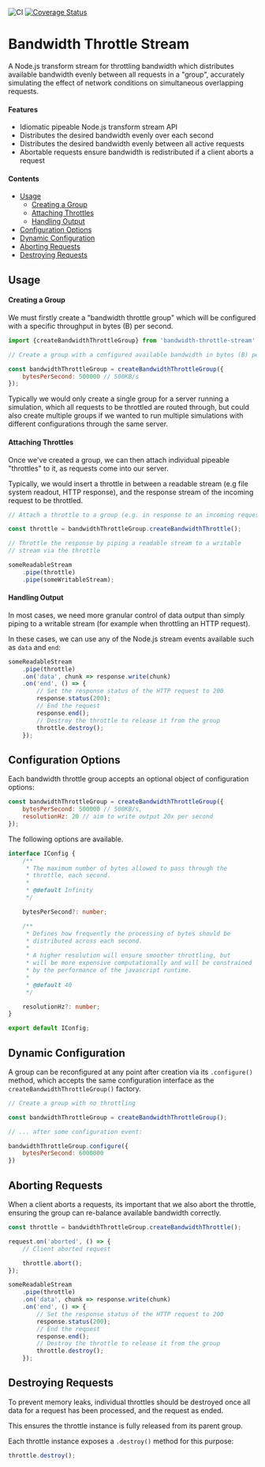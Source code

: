 ![CI](https://github.com/patrickkunka/bandwidth-throttle-stream/workflows/CI/badge.svg) [![Coverage Status](https://coveralls.io/repos/github/patrickkunka/bandwidth-throttle-stream/badge.svg?branch=master)](https://coveralls.io/github/patrickkunka/bandwidth-throttle-stream?branch=master)

# Bandwidth Throttle Stream

A Node.js transform stream for throttling bandwidth which distributes available bandwidth evenly between all requests in a "group", accurately simulating the effect of network conditions on simultaneous overlapping requests.

#### Features
- Idiomatic pipeable Node.js transform stream API
- Distributes the desired bandwidth evenly over each second
- Distributes the desired bandwidth evenly between all active requests
- Abortable requests ensure bandwidth is redistributed if a client aborts a request

#### Contents
- [Usage](#usage)
    - [Creating a Group](#creating-a-group)
    - [Attaching Throttles](#attaching-throttles)
    - [Handling Output](#handling-output)
- [Configuration Options](#configuration-options)
- [Dynamic Configuration](#dynamic-configuration)
- [Aborting Requests](#aborting-requests)
- [Destroying Requests](#destroying-requests)

## Usage

#### Creating a Group

We must firstly create a "bandwidth throttle group" which will be configured with a specific throughput in bytes (B) per second.

```js
import {createBandwidthThrottleGroup} from 'bandwidth-throttle-stream';

// Create a group with a configured available bandwidth in bytes (B) per second.

const bandwidthThrottleGroup = createBandwidthThrottleGroup({
    bytesPerSecond: 500000 // 500KB/s
});
```

Typically we would only create a single group for a server running a simulation, which all requests to be throttled are routed through, but could also create multiple groups if we wanted to run multiple simulations with different configurations through the same server.

#### Attaching Throttles

Once we've created a group, we can then attach individual pipeable "throttles" to it, as requests come into our server.

Typically, we would insert a throttle in between a readable stream (e.g file system readout, HTTP response), and the response stream of the incoming request to be throttled.

```js
// Attach a throttle to a group (e.g. in response to an incoming request)

const throttle = bandwidthThrottleGroup.createBandwidthThrottle();

// Throttle the response by piping a readable stream to a writable
// stream via the throttle

someReadableStream
    .pipe(throttle)
    .pipe(someWritableStream);

```

#### Handling Output

In most cases, we need more granular control of data output than simply piping to a writable stream (for example when throttling an HTTP request).

In these cases, we can use any of the Node.js stream events available such as `data` and `end`:

```js
someReadableStream
    .pipe(throttle)
    .on('data', chunk => response.write(chunk)
    .on('end', () => {
        // Set the response status of the HTTP request to 200
        response.status(200);
        // End the request
        response.end();
        // Destroy the throttle to release it from the group
        throttle.destroy();
    });
```

## Configuration Options

Each bandwidth throttle group accepts an optional object of configuration options:

```js
const bandwidthThrottleGroup = createBandwidthThrottleGroup({
    bytesPerSecond: 500000 // 500KB/s,
    resolutionHz: 20 // aim to write output 20x per second
});
```

The following options are available.

```ts
interface IConfig {
    /**
     * The maximum number of bytes allowed to pass through the
     * throttle, each second.
     *
     * @default Infinity
     */

    bytesPerSecond?: number;

    /**
     * Defines how frequently the processing of bytes should be
     * distributed across each second.
     *
     * A higher resolution will ensure smoother throttling, but
     * will be more expensive computationally and will be constrained
     * by the performance of the javascript runtime.
     *
     * @default 40
     */

    resolutionHz?: number;
}

export default IConfig;
```

## Dynamic Configuration

A group can be reconfigured at any point after creation via its `.configure()` method, which accepts the same configuration interface as the `createBandwidthThrottleGroup()` factory.

```js
// Create a group with no throttling

const bandwidthThrottleGroup = createBandwidthThrottleGroup();

// ... after some configuration event:

bandwidthThrottleGroup.configure({
    bytesPerSecond: 6000000
})
```

## Aborting Requests

When a client aborts a requests, its important that we also abort the throttle, ensuring the group can re-balance available bandwidth correctly.

```js
const throttle = bandwidthThrottleGroup.createBandwidthThrottle();

request.on('aborted', () => {
    // Client aborted request

    throttle.abort();
});

someReadableStream
    .pipe(throttle)
    .on('data', chunk => response.write(chunk)
    .on('end', () => {
        // Set the response status of the HTTP request to 200
        response.status(200);
        // End the request
        response.end();
        // Destroy the throttle to release it from the group
        throttle.destroy();
    });
```

## Destroying Requests

To prevent memory leaks, individual throttles should be destroyed once all data for a request has been processed, and the request as ended.

This ensures the throttle instance is fully released from its parent group.

Each throttle instance exposes a `.destroy()` method for this purpose:

```js
throttle.destroy();
```